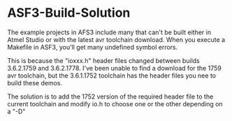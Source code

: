 # ASF3-Build-Solution
The example projects in AFS3 include many that can't be built either in Atmel Studio or with the latest avr toolchain download. When you execute a Makefile in ASF3, you'll get many undefined symbol errors.

This is because the "ioxxx.h" header files changed between builds 3.6.2.1759 and 3.6.2.1778. I've been unable to find a download for the 1759 avr toolchain, but the 3.6.1.1752 toolchain has the header files you nee to build these demos.

The solution is to add the 1752 version of the required header file to the current toolchain and modify io.h to choose one or the other depending on a "-D"
